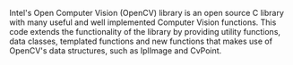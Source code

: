 Intel's Open Computer Vision (OpenCV) library is an open source C library with many useful and well implemented Computer Vision functions. This code extends the functionality of the library by providing utility functions, data classes, templated functions and new functions that makes use of OpenCV's data structures, such as IplImage and CvPoint.